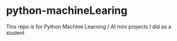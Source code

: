 # python-machineLearing

This repo is for Python Machine Learning / AI mini projects I did as a student
